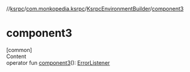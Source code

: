 //[ksrpc](../../index.md)/[com.monkopedia.ksrpc](../index.md)/[KsrpcEnvironmentBuilder](index.md)/[component3](component3.md)



# component3  
[common]  
Content  
operator fun [component3](component3.md)(): [ErrorListener](../-error-listener/index.md)  



